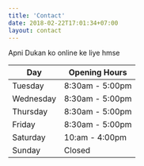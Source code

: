 ```yaml
---
title: 'Contact'
date: 2018-02-22T17:01:34+07:00
layout: contact
---
```


Apni Dukan ko online ke liye hmse 

| Day       | Opening Hours   |
| --------- | --------------- |
| Tuesday   | 8:30am - 5:00pm |
| Wednesday | 8:30am - 5:00pm |
| Thursday  | 8:30am - 5:00pm |
| Friday    | 8:30am - 5:00pm |
| Saturday  | 10:am - 4:00pm  |
| Sunday    | Closed          |
